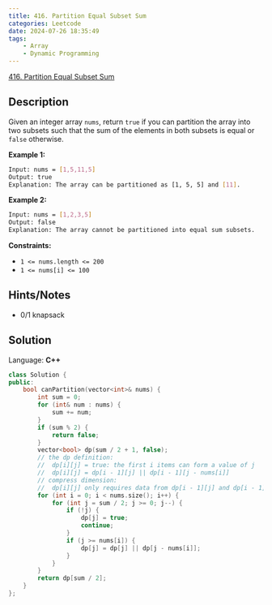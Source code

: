 ```yaml
---
title: 416. Partition Equal Subset Sum
categories: Leetcode
date: 2024-07-26 18:35:49
tags:
    - Array
    - Dynamic Programming
---
```


[416. Partition Equal Subset Sum](https://leetcode.com/problems/partition-equal-subset-sum/description/)

## Description

Given an integer array `nums`, return `true` if you can partition the array into two subsets such that the sum of the elements in both subsets is equal or `false` otherwise.

**Example 1:**

```bash
Input: nums = [1,5,11,5]
Output: true
Explanation: The array can be partitioned as [1, 5, 5] and [11].
```

**Example 2:**

```bash
Input: nums = [1,2,3,5]
Output: false
Explanation: The array cannot be partitioned into equal sum subsets.
```

**Constraints:**

- `1 <= nums.length <= 200`
- `1 <= nums[i] <= 100`

## Hints/Notes

- 0/1 knapsack

## Solution

Language: **C++**

```C++
class Solution {
public:
    bool canPartition(vector<int>& nums) {
        int sum = 0;
        for (int& num : nums) {
            sum += num;
        }
        if (sum % 2) {
            return false;
        }
        vector<bool> dp(sum / 2 + 1, false);
        // the dp definition:
        //  dp[i][j] = true: the first i items can form a value of j
        //  dp[i][j] = dp[i - 1][j] || dp[i - 1][j - nums[i]]
        // compress dimension:
        //  dp[i][j] only requires data from dp[i - 1][j] and dp[i - 1][j - nums[i]]
        for (int i = 0; i < nums.size(); i++) {
            for (int j = sum / 2; j >= 0; j--) {
                if (!j) {
                    dp[j] = true;
                    continue;
                }
                if (j >= nums[i]) {
                    dp[j] = dp[j] || dp[j - nums[i]];
                }
            }
        }
        return dp[sum / 2];
    }
};
```
